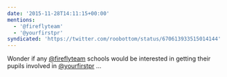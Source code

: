 ```yaml
---
date: '2015-11-28T14:11:15+00:00'
mentions:
  - '@fireflyteam'
  - '@yourfirstpr'
syndicated: 'https://twitter.com/roobottom/status/670613933515014144'
---
```

Wonder if any [@fireflyteam](https://twitter.com/@fireflyteam) schools would be interested in getting their pupils involved in [@yourfirstpr](https://twitter.com/@yourfirstpr) …
